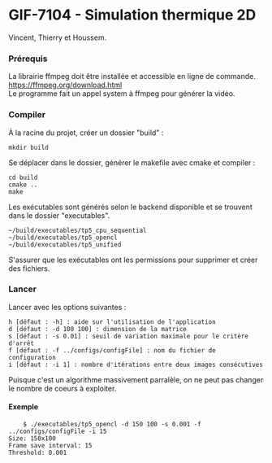 # GIF-7104 - Simulation thermique 2D
Vincent, Thierry et Houssem.

### Prérequis
La librairie ffmpeg doit être installée et accessible en ligne de commande.  
https://ffmpeg.org/download.html  
Le programme fait un appel system à ffmpeg pour générer la vidéo.

### Compiler
À la racine du projet, créer un dossier "build" :
```
mkdir build
```

Se déplacer dans le dossier, générer le makefile avec cmake et compiler :
```
cd build
cmake ..
make
```
Les exécutables sont générés selon le backend disponible et se trouvent dans le dossier "executables".
```
~/build/executables/tp5_cpu_sequential
~/build/executables/tp5_opencl
~/build/executables/tp5_unified
```
S'assurer que les exécutables ont les permissions pour supprimer et créer des fichiers.
### Lancer
Lancer avec les options suivantes :
```
h [défaut : -h] : aide sur l'utilisation de l'application
d [défaut : -d 100 100] : dimension de la matrice
s [défaut : -s 0.01] : seuil de variation maximale pour le critère d'arrêt
f [défaut : -f ../configs/configFile] : nom du fichier de configuration
i [défaut : -i 1] : nombre d'itérations entre deux images consécutives
```
Puisque c'est un algorithme massivement parralèle, on ne peut pas changer le nombre de coeurs à exploiter.
#### Exemple
```
    $ ./executables/tp5_opencl -d 150 100 -s 0.001 -f ../configs/configFile -i 15
Size: 150x100
Frame save interval: 15
Threshold: 0.001
```
